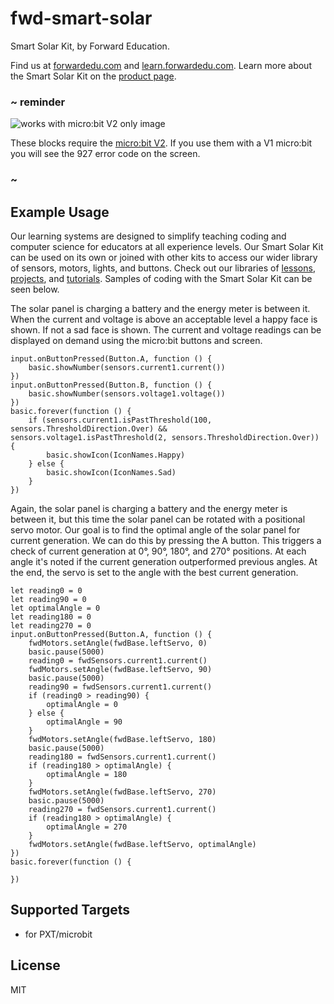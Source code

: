# fwd-smart-solar

Smart Solar Kit, by Forward Education.

Find us at [forwardedu.com](https://forwardedu.com/) and [learn.forwardedu.com](https://learn.forwardedu.com/). Learn more about the Smart Solar Kit on the [product page](https://forwardedu.com/products/smart-solar-energy-kit).

### ~ reminder

![works with micro:bit V2 only image](/static/v2/v2-only.png)

These blocks require the [micro:bit V2](/device/v2). If you use them with a V1 micro:bit you will see the 927 error code on the screen.

### ~

## Example Usage

Our learning systems are designed to simplify teaching coding and computer science for educators at all experience levels. Our Smart Solar Kit can be used on its own or joined with other kits to access our wider library of sensors, motors, lights, and buttons. Check out our libraries of [lessons](https://learn.forwardedu.com/lesson-library), [projects](https://learn.forwardedu.com/projects/), and [tutorials](https://learn.forwardedu.com/tutorials/). Samples of coding with the Smart Solar Kit can be seen below.

The solar panel is charging a battery and the energy meter is between it. When the current and voltage is above an acceptable level a happy face is shown. If not a sad face is shown. The current and voltage readings can be displayed on demand using the micro:bit buttons and screen.

```blocks
input.onButtonPressed(Button.A, function () {
    basic.showNumber(sensors.current1.current())
})
input.onButtonPressed(Button.B, function () {
    basic.showNumber(sensors.voltage1.voltage())
})
basic.forever(function () {
    if (sensors.current1.isPastThreshold(100, sensors.ThresholdDirection.Over) && sensors.voltage1.isPastThreshold(2, sensors.ThresholdDirection.Over)) {
        basic.showIcon(IconNames.Happy)
    } else {
        basic.showIcon(IconNames.Sad)
    }
})
```

Again, the solar panel is charging a battery and the energy meter is between it, but this time the solar panel can be rotated with a positional servo motor. Our goal is to find the optimal angle of the solar panel for current generation. We can do this by pressing the A button. This triggers a check of current generation at 0°, 90°, 180°, and 270° positions. At each angle it's noted if the current generation outperformed previous angles. At the end, the servo is set to the angle with the best current generation.

```blocks
let reading0 = 0
let reading90 = 0
let optimalAngle = 0
let reading180 = 0
let reading270 = 0
input.onButtonPressed(Button.A, function () {
    fwdMotors.setAngle(fwdBase.leftServo, 0)
    basic.pause(5000)
    reading0 = fwdSensors.current1.current()
    fwdMotors.setAngle(fwdBase.leftServo, 90)
    basic.pause(5000)
    reading90 = fwdSensors.current1.current()
    if (reading0 > reading90) {
        optimalAngle = 0
    } else {
        optimalAngle = 90
    }
    fwdMotors.setAngle(fwdBase.leftServo, 180)
    basic.pause(5000)
    reading180 = fwdSensors.current1.current()
    if (reading180 > optimalAngle) {
        optimalAngle = 180
    }
    fwdMotors.setAngle(fwdBase.leftServo, 270)
    basic.pause(5000)
    reading270 = fwdSensors.current1.current()
    if (reading180 > optimalAngle) {
        optimalAngle = 270
    }
    fwdMotors.setAngle(fwdBase.leftServo, optimalAngle)
})
basic.forever(function () {

})
```

## Supported Targets

-   for PXT/microbit

## License

MIT
